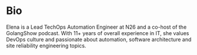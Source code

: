 # Bio

Elena is a Lead TechOps Automation Engineer at N26 and a co-host of the GolangShow podcast.
With 11+ years of overall experience in IT, she values DevOps culture and passionate about automation, software architecture and site reliability engineering topics.
